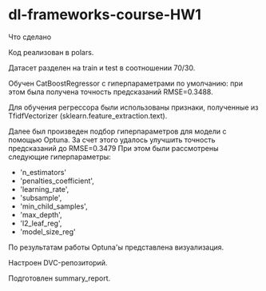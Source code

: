 # dl-frameworks-course-HW1

Что сделано

Код реализован в polars.

Датасет разделен на train и test в соотношении 70/30.

Обучен CatBoostRegressor с гиперпараметрами по умолчанию: 
при этом была получена точность предсказаний RMSE=0.3488.

Для обучения регрессора были использованы признаки, полученные 
из TfidfVectorizer (sklearn.feature_extraction.text).

Далее был произведен подбор гиперпараметров для модели
с помощью Optuna. За счет этого удалось улучшить точность
предсказаний до RMSE=0.3479
При этом были рассмотрены следующие гиперпараметры:
  - 'n_estimators'
  - 'penalties_coefficient',
  - 'learning_rate',
  - 'subsample',
  - 'min_child_samples',
  - 'max_depth', 
  - 'l2_leaf_reg',
  - 'model_size_reg'

По результатам работы Optuna'ы представлена визуализация.

Настроен DVC-репозиторий.

Подготовлен summary_report.
